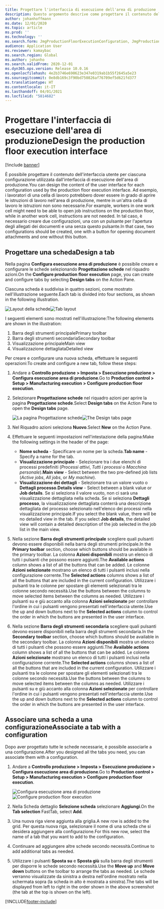 ```yaml
---
title: Progettare l'interfaccia di esecuzione dell'area di produzione
description: Questo argomento descrive come progettare il contenuto dell'interfaccia utente per ciascuna configurazione.
author: johanhoffmann
ms.date: 12/01/2020
ms.topic: article
ms.prod: ''
ms.technology: ''
ms.search.form: JmgProductionFloorExecutionConfiguration, JmgProductionFloorExecutionConfigurationTab
audience: Application User
ms.reviewer: kamaybac
ms.search.region: Global
ms.author: johanho
ms.search.validFrom: 2020-12-01
ms.dyn365.ops.version: Release 10.0.16
ms.openlocfilehash: 4e2b3746e690623e347e0319ab1b55f2645a5e23
ms.sourcegitcommit: 0e8db169c3f90bd750826af76709ef5d621fd377
ms.translationtype: HT
ms.contentlocale: it-IT
ms.lasthandoff: 04/01/2021
ms.locfileid: "5814682"
---
```

# <a name="design-the-production-floor-execution-interface"></a><span data-ttu-id="6de7e-103">Progettare l'interfaccia di esecuzione dell'area di produzione</span><span class="sxs-lookup"><span data-stu-id="6de7e-103">Design the production floor execution interface</span></span>

[!include [banner](../includes/banner.md)]

<span data-ttu-id="6de7e-104">È possibile progettare il contenuto dell'interfaccia utente per ciascuna configurazione utilizzata dall'interfaccia di esecuzione dell'area di produzione.</span><span class="sxs-lookup"><span data-stu-id="6de7e-104">You can design the content of the user interface for each configuration used by the production floor execution interface.</span></span> <span data-ttu-id="6de7e-105">Ad esempio, i lavoratori di una cella di lavoro potrebbero dover essere in grado di aprire le istruzioni di lavoro nell'area di produzione, mentre in un'altra cella di lavoro le istruzioni non sono necessarie.</span><span class="sxs-lookup"><span data-stu-id="6de7e-105">For example, workers in one work cell might need to be able to open job instructions on the production floor, while in another work cell, instructions are not needed.</span></span> <span data-ttu-id="6de7e-106">In tal caso, è necessario creare due configurazioni, una con un pulsante per l'apertura degli allegati dei documenti e una senza questo pulsante.</span><span class="sxs-lookup"><span data-stu-id="6de7e-106">In that case, two configurations should be created, one with a button for opening document attachments and one without this button.</span></span>

## <a name="design-a-tab"></a><span data-ttu-id="6de7e-107">Progettare una scheda</span><span class="sxs-lookup"><span data-stu-id="6de7e-107">Design a tab</span></span>

<span data-ttu-id="6de7e-108">Nella pagina **Configura esecuzione area di produzione** è possibile creare e configurare le schede selezionando **Progettazione schede** nel riquadro azioni.</span><span class="sxs-lookup"><span data-stu-id="6de7e-108">On the **Configure production floor execution** page, you can create and configure tabs by selecting **Design tabs** on the Action Pane.</span></span>

<span data-ttu-id="6de7e-109">Ciascuna scheda è suddivisa in quattro sezioni, come mostrato nell'illustrazione seguente.</span><span class="sxs-lookup"><span data-stu-id="6de7e-109">Each tab is divided into four sections, as shown in the following illustration.</span></span>

<span data-ttu-id="6de7e-110">![Layout della schede](media/pfe-tab-layout.png "Layout della schede")</span><span class="sxs-lookup"><span data-stu-id="6de7e-110">![Tab layout](media/pfe-tab-layout.png "Tab layout")</span></span>

<span data-ttu-id="6de7e-111">I seguenti elementi sono mostrati nell'illustrazione:</span><span class="sxs-lookup"><span data-stu-id="6de7e-111">The following elements are shown in the illustration:</span></span>

1. <span data-ttu-id="6de7e-112">Barra degli strumenti principale</span><span class="sxs-lookup"><span data-stu-id="6de7e-112">Primary toolbar</span></span>
1. <span data-ttu-id="6de7e-113">Barra degli strumenti secondaria</span><span class="sxs-lookup"><span data-stu-id="6de7e-113">Secondary toolbar</span></span>
1. <span data-ttu-id="6de7e-114">Visualizzazione principale</span><span class="sxs-lookup"><span data-stu-id="6de7e-114">Main view</span></span>
1. <span data-ttu-id="6de7e-115">Visualizzazione dettagliata</span><span class="sxs-lookup"><span data-stu-id="6de7e-115">Detailed view</span></span>

<span data-ttu-id="6de7e-116">Per creare e configurare una nuova scheda, effettuare le seguenti operazioni:</span><span class="sxs-lookup"><span data-stu-id="6de7e-116">To create and configure a new tab, follow these steps:</span></span>

1. <span data-ttu-id="6de7e-117">Andare a **Controllo produzione \> Imposta \> Esecuzione produzione \> Configura esecuzione area di produzione**.</span><span class="sxs-lookup"><span data-stu-id="6de7e-117">Go to **Production control \> Setup \> Manufacturing execution \> Configure production floor execution**.</span></span>

1. <span data-ttu-id="6de7e-118">Selezionare **Progettazione schede** nel riquadro azioni per aprire la pagina **Progettazione schede**.</span><span class="sxs-lookup"><span data-stu-id="6de7e-118">Select **Design tabs** on the Action Pane to open the **Design tabs** page.</span></span>

    <span data-ttu-id="6de7e-119">![La pagina Progettazione schede](media/pfe-design-tabs.png "La pagina Progettazione schede")</span><span class="sxs-lookup"><span data-stu-id="6de7e-119">![The Design tabs page](media/pfe-design-tabs.png "The Design tabs page")</span></span>

1. <span data-ttu-id="6de7e-120">Nel Riquadro azioni seleziona **Nuovo**.</span><span class="sxs-lookup"><span data-stu-id="6de7e-120">Select **New** on the Action Pane.</span></span>

1. <span data-ttu-id="6de7e-121">Effettuare le seguenti impostazioni nell'intestazione della pagina:</span><span class="sxs-lookup"><span data-stu-id="6de7e-121">Make the following settings in the header of the page:</span></span>

    - <span data-ttu-id="6de7e-122">**Nome scheda** - Specificare un nome per la scheda.</span><span class="sxs-lookup"><span data-stu-id="6de7e-122">**Tab name** - Specify a name for the tab.</span></span>
    - <span data-ttu-id="6de7e-123">**Visualizzazione principale** - Selezionare tra i due elenchi di processi predefiniti (*Processi attivi*, *Tutti i processi* o *Macchina personale*).</span><span class="sxs-lookup"><span data-stu-id="6de7e-123">**Main view** - Select between the two pre-defined job lists (*Active jobs*, *All jobs*, or *My machine*).</span></span>
    - <span data-ttu-id="6de7e-124">**Visualizzazione dei dettagli** - Selezionare tra un valore vuoto o **Dettagli processo**.</span><span class="sxs-lookup"><span data-stu-id="6de7e-124">**Details view** - Select between a blank value or **Job details**.</span></span> <span data-ttu-id="6de7e-125">Se si seleziona il valore vuoto, non ci sarà una visualizzazione dettagliata nella scheda. Se si seleziona **Dettagli processo**, la visualizzazione dettagliata conterrà una descrizione dettagliata del processo selezionato nell'elenco dei processi nella visualizzazione principale.</span><span class="sxs-lookup"><span data-stu-id="6de7e-125">If you select the blank value, there will be no detailed view in the tab. If you select **Job details**, the detailed view will contain a detailed description of the job selected in the job list in the main view.</span></span>

1. <span data-ttu-id="6de7e-126">Nella sezione **Barra degli strumenti principale** scegliere quali pulsanti devono essere disponibili nella barra degli strumenti principale.</span><span class="sxs-lookup"><span data-stu-id="6de7e-126">In the **Primary toolbar** section, choose which buttons should be available in the primary toolbar.</span></span> <span data-ttu-id="6de7e-127">La colonna **Azioni disponibili** mostra un elenco di tutti i pulsanti che possono essere aggiunti.</span><span class="sxs-lookup"><span data-stu-id="6de7e-127">The **Available actions** column shows a list of all the buttons that can be added.</span></span> <span data-ttu-id="6de7e-128">Le colonne **Azioni selezionate** mostrano un elenco di tutti i pulsanti inclusi nella configurazione corrente.</span><span class="sxs-lookup"><span data-stu-id="6de7e-128">The **Selected actions** columns shows a list of all the buttons that are included in the current configuration.</span></span> <span data-ttu-id="6de7e-129">Utilizzare i pulsanti tra le colonne per spostare gli elementi selezionati tra le colonne secondo necessità.</span><span class="sxs-lookup"><span data-stu-id="6de7e-129">Use the buttons between the columns to move selected items between the columns as needed.</span></span> <span data-ttu-id="6de7e-130">Utilizzare i pulsanti su e giù accanto alla colonna **Azioni selezionate** per controllare l'ordine in cui i pulsanti vengono presentati nell'interfaccia utente.</span><span class="sxs-lookup"><span data-stu-id="6de7e-130">Use the up and down buttons next to the **Selected actions** column to control the order in which the buttons are presented in the user interface.</span></span>

1. <span data-ttu-id="6de7e-131">Nella sezione **Barra degli strumenti** **secondaria** scegliere quali pulsanti devono essere disponibili nella barra degli strumenti secondaria.</span><span class="sxs-lookup"><span data-stu-id="6de7e-131">In the **Secondary** **toolbar** section, choose which buttons should be available in the secondary toolbar.</span></span> <span data-ttu-id="6de7e-132">La colonna **Azioni disponibili** mostra un elenco di tutti i pulsanti che possono essere aggiunti.</span><span class="sxs-lookup"><span data-stu-id="6de7e-132">The **Available actions** column shows a list of all the buttons that can be added.</span></span> <span data-ttu-id="6de7e-133">Le colonne **Azioni selezionate** mostrano un elenco di tutti i pulsanti inclusi nella configurazione corrente.</span><span class="sxs-lookup"><span data-stu-id="6de7e-133">The **Selected actions** columns shows a list of all the buttons that are included in the current configuration.</span></span> <span data-ttu-id="6de7e-134">Utilizzare i pulsanti tra le colonne per spostare gli elementi selezionati tra le colonne secondo necessità.</span><span class="sxs-lookup"><span data-stu-id="6de7e-134">Use the buttons between the columns to move selected items between the columns as needed.</span></span> <span data-ttu-id="6de7e-135">Utilizzare i pulsanti su e giù accanto alla colonna **Azioni selezionate** per controllare l'ordine in cui i pulsanti vengono presentati nell'interfaccia utente.</span><span class="sxs-lookup"><span data-stu-id="6de7e-135">Use the up and down buttons next to the **Selected actions** column to control the order in which the buttons are presented in the user interface.</span></span>

## <a name="associate-a-tab-with-a-configuration"></a><span data-ttu-id="6de7e-136">Associare una scheda a una configurazione</span><span class="sxs-lookup"><span data-stu-id="6de7e-136">Associate a tab with a configuration</span></span>

<span data-ttu-id="6de7e-137">Dopo aver progettato tutte le schede necessarie, è possibile associarle a una configurazione.</span><span class="sxs-lookup"><span data-stu-id="6de7e-137">After you designed all the tabs you need, you can associate them with a configuration.</span></span>

1. <span data-ttu-id="6de7e-138">Andare a **Controllo produzione \> Imposta \> Esecuzione produzione \> Configura esecuzione area di produzione**.</span><span class="sxs-lookup"><span data-stu-id="6de7e-138">Go to **Production control \> Setup \> Manufacturing execution \> Configure production floor execution**.</span></span>

    <span data-ttu-id="6de7e-139">![Configura esecuzione area di produzione](media/pfe-config-prod-floor-execution.png "Configura esecuzione area di produzione")</span><span class="sxs-lookup"><span data-stu-id="6de7e-139">![Configure production floor execution](media/pfe-config-prod-floor-execution.png "Configure production floor execution")</span></span>

1. <span data-ttu-id="6de7e-140">Nella Scheda dettaglio **Selezione scheda** selezionare **Aggiungi**.</span><span class="sxs-lookup"><span data-stu-id="6de7e-140">On the **Tab selection** FastTab, select **Add**.</span></span>

1. <span data-ttu-id="6de7e-141">Una nuova riga viene aggiunta alla griglia.</span><span class="sxs-lookup"><span data-stu-id="6de7e-141">A new row is added to the grid.</span></span> <span data-ttu-id="6de7e-142">Per questa nuova riga, selezionare il nome di una scheda che si desidera aggiungere alla configurazione.</span><span class="sxs-lookup"><span data-stu-id="6de7e-142">For this new row, select the name of a tab that you want to add to the configuration.</span></span>

1. <span data-ttu-id="6de7e-143">Continuare ad aggiungere altre schede secondo necessità.</span><span class="sxs-lookup"><span data-stu-id="6de7e-143">Continue to add additional tabs as needed.</span></span>

1. <span data-ttu-id="6de7e-144">Utilizzare i pulsanti **Sposta su** e **Sposta giù** sulla barra degli strumenti per disporre le schede secondo necessità.</span><span class="sxs-lookup"><span data-stu-id="6de7e-144">Use the **Move up** and **Move down** buttons on the toolbar to arrange the tabs as needed.</span></span> <span data-ttu-id="6de7e-145">Le schede verranno visualizzate da sinistra a destra nell'ordine mostrato nella schermata sopra (la scheda in alto è mostrata a sinistra).</span><span class="sxs-lookup"><span data-stu-id="6de7e-145">The tabs will be displayed from left to right in the order shown in the above screenshot (the tab at the top is shown on the left).</span></span>


[!INCLUDE[footer-include](../../includes/footer-banner.md)]